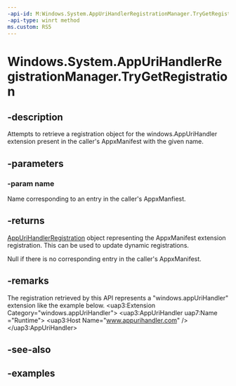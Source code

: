 ```yaml
---
-api-id: M:Windows.System.AppUriHandlerRegistrationManager.TryGetRegistration(System.String)
-api-type: winrt method
ms.custom: RS5
---
```


<!-- Method syntax.
public AppUriHandlerRegistration AppUriHandlerRegistrationManager.TryGetRegistration(String name)
-->

# Windows.System.AppUriHandlerRegistrationManager.TryGetRegistration

## -description
Attempts to retrieve a registration object for the windows.AppUriHandler extension present in the caller's AppxManifest with the given name.

## -parameters
### -param name
Name corresponding to an entry in the caller's AppxManfiest.

## -returns
[AppUriHandlerRegistration](appurihandlerregistration.md) object representing the AppxManifest extension registration. This can be used to update dynamic registrations.

Null if there is no corresponding entry in the caller's AppxManifest.

## -remarks
The registration retrieved by this API represents a "windows.appUriHandler" extension like the example below.
<uap3:Extension Category="windows.appUriHandler">
    <uap3:AppUriHandler uap7:Name ="Runtime">
        <uap3:Host Name="www.appurihandler.com" />
</uap3:AppUriHandler>

## -see-also

## -examples

